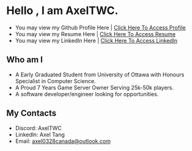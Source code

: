 # Hello , I am AxelTWC. 
- You may view my Github Profile Here | [Click Here To Access Profile](https://github.com/AxelTWC)
- You may view my Resume Here | [Click Here To Access Resume](https://axeltwc.github.io/AxelTang-Resume.pdf)
- You may view my Linkedln Here | [Click Here To Access Linkedln](https://www.linkedin.com/in/axel-tang-2b22572b6/)

## Who am I 
- A Early Graduated Student from University of Ottawa with Honours Specialist in Computer Science.
- A Proud 7 Years Game Server Owner Serving 25k-50k players.
- A software developer/engineer looking for opportunities.

## My Contacts
- Discord: AxelTWC
- Linkedln: Axel Tang
- Email: axel0328canada@outlook.com
